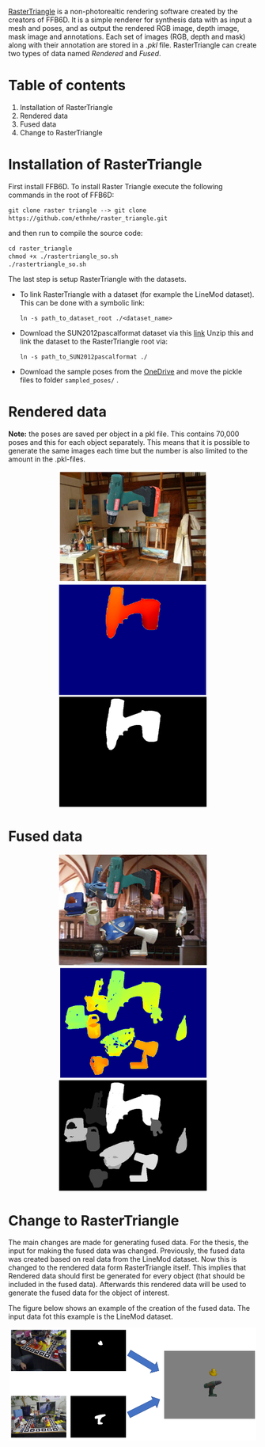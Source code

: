 [RasterTriangle](https://github.com/ethnhe/raster_triangle) is a non-photorealtic rendering software created by the creators of FFB6D. It is a simple renderer for synthesis data with as input a mesh and poses, and as output the rendered RGB image, depth image, mask image and annotations. Each set of images (RGB, depth and mask) along with their annotation are stored in a *.pkl* file. RasterTriangle can create two types of data named *Rendered* and *Fused*. 

# Table of contents 
1. Installation of RasterTriangle 
2. Rendered data
3. Fused data
4. Change to RasterTriangle

# Installation of RasterTriangle
First install FFB6D. To install Raster Triangle execute the following commands in the root of FFB6D:
```
git clone raster triangle --> git clone https://github.com/ethnhe/raster_triangle.git
```
and then run to compile the source code:
```
cd raster_triangle
chmod +x ./rastertriangle_so.sh
./rastertriangle_so.sh
```
The last step is setup RasterTriangle with the datasets. 
* To link RasterTriangle with a dataset (for example the LineMod dataset). This can be done with a symbolic link:
  ```
  ln -s path_to_dataset_root ./<dataset_name>
  ```
* Download the SUN2012pascalformat dataset via this [link](http://groups.csail.mit.edu/vision/SUN/releases/SUN2012pascalformat.tar.gz) 
  Unzip this and link the dataset to the RasterTriangle root via:
  ```
  ln -s path_to_SUN2012pascalformat ./
  ```
* Download the sample poses from the [OneDrive](https://hkustconnect-my.sharepoint.com/personal/yhebk_connect_ust_hk/_layouts/15/onedrive.aspx?id=%2Fpersonal%2Fyhebk%5Fconnect%5Fust%5Fhk%2FDocuments%2Fpublically%20shared%20%E5%85%B1%E4%BA%AB%E6%96%87%E4%BB%B6%E5%A4%B9%2FLineMOD%5Fsyn%5Fsample%5Fpose&ga=1) and move the pickle files to folder ``` sampled_poses/ ``` .
# Rendered data

**Note:** the poses are saved per object in a pkl file. This contains 70,000 poses and this for each object separately. This means that it is possible to generate the same images each time but the number is also limited to the amount in the .pkl-files.
<p align="center">
  <img src="images/example_render_rgb.png" width="300"> <img src="images/example_render_depth.png" width="300"> <img src="images/example_render_mask.png" width="300">
</p>

# Fused data
<p align="center">
  <img src="images/example_fuse_rgb.png" width="300"> <img src="images/example_fuse_depth.png" width="300"> <img src="images/example_fuse_mask.png" width="300">
</p>

# Change to RasterTriangle
The main changes are made for generating  fused data. For the thesis, the input for making the fused data was changed. Previously, the fused data was created based on real data from the LineMod dataset. Now this is changed to the rendered data form RasterTriangle itself. This implies that Rendered data should first be generated for every object (that should be included in the fused data). Afterwards this rendered data will be used to generate the fused data for the object of interest.

The figure below shows an example of the creation of the fused data. The input data fot this example is the LineMod dataset. 
<p align="center">
  <img src="images/example_rastertriangle_fused_data_creation.PNG" width="500">
</p>
